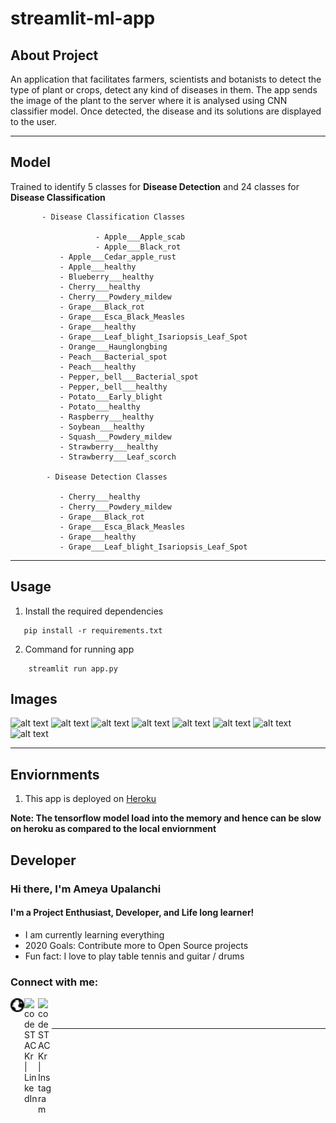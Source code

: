 # streamlit-ml-app


## About Project

An application that facilitates farmers, scientists and botanists to detect the type of plant or crops, detect any kind of diseases in them. The app sends the image of the plant to the server where it is analysed using CNN classifier model. Once detected, the disease and its solutions are displayed to the user.

---

## Model

Trained to identify 5 classes for **Disease Detection** and 24 classes for **Disease Classification**

           - Disease Classification Classes

                       - Apple___Apple_scab
                       - Apple___Black_rot
			   - Apple___Cedar_apple_rust
			   - Apple___healthy
			   - Blueberry___healthy
			   - Cherry___healthy
			   - Cherry___Powdery_mildew
			   - Grape___Black_rot
			   - Grape___Esca_Black_Measles
			   - Grape___healthy
			   - Grape___Leaf_blight_Isariopsis_Leaf_Spot
			   - Orange___Haunglongbing
			   - Peach___Bacterial_spot
			   - Peach___healthy
			   - Pepper,_bell___Bacterial_spot
			   - Pepper,_bell___healthy
			   - Potato___Early_blight
			   - Potato___healthy
			   - Raspberry___healthy
			   - Soybean___healthy
			   - Squash___Powdery_mildew
			   - Strawberry___healthy
			   - Strawberry___Leaf_scorch
			
            - Disease Detection Classes
            
			   - Cherry___healthy
			   - Cherry___Powdery_mildew
			   - Grape___Black_rot
			   - Grape___Esca_Black_Measles
			   - Grape___healthy
			   - Grape___Leaf_blight_Isariopsis_Leaf_Spot 
---


## Usage 
 
 1. Install the required dependencies 
 ```
	pip install -r requirements.txt 
```
2. Command for running app 

```
	streamlit run app.py
```


## Images

![alt text](./images/1.PNG  "About")
![alt text](./images/2.PNG  "Disease Detection")
![alt text](./images/3.PNG  "Image Upload")
![alt text](./images/4.PNG  "Image Output")
![alt text](./images/5.PNG  "Disease Classification")
![alt text](./images/6.PNG  "Image Output")
![alt text](./images/7.PNG  "Treatment information")
![alt text](./images/8.PNG  "Treatment information")

---

## Enviornments

1. This app is deployed on [Heroku](https://bot-beats-ml-app.herokuapp.com/)

 **Note: The tensorflow model load into the memory and hence can be slow on heroku as compared to the local enviornment**

## Developer

### Hi there, I'm Ameya Upalanchi 

#### I'm a Project Enthusiast, Developer, and Life long learner!

-  I am currently learning everything 
-  2020 Goals: Contribute more to Open Source projects
-  Fun fact: I love to play table tennis and guitar / drums

### Connect with me:

[<img align="left" alt="codeSTACKr.com" width="22px" src="https://raw.githubusercontent.com/iconic/open-iconic/master/svg/globe.svg" />][website]
[<img align="left" alt="codeSTACKr | LinkedIn" width="22px" src="https://cdn.jsdelivr.net/npm/simple-icons@v3/icons/linkedin.svg" />][linkedin]
[<img align="left" alt="codeSTACKr | Instagram" width="22px" src="https://cdn.jsdelivr.net/npm/simple-icons@v3/icons/instagram.svg" />][instagram]
<br />
<br />

[website]:http://ameyaupalanchi.tk/
[instagram]:https://www.instagram.com/ameya_uplanchi/
[linkedin]: https://in.linkedin.com/in/ameya-upalanchi-a9a883191


---

